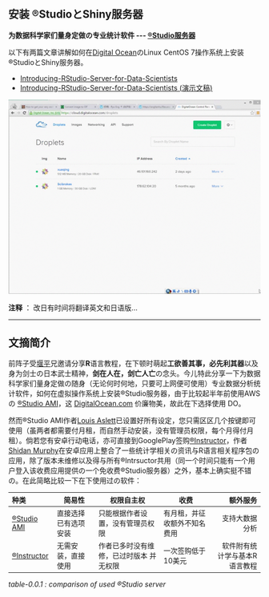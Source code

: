 ## 安装 ®StudioとShiny服务器

**为数据科学家们量身定做の专业统计软件 --- [®Studio服务器](https://www.rstudio.com/)**

  以下有两篇文章讲解如何在[Digital Ocean](https://m.do.co/c/aabb124120d0)のLinux CentOS 7操作系统上安装®StudioとShiny服务器。

  - [Introducing-RStudio-Server-for-Data-Scientists](https://beta.rstudioconnect.com/englianhu/Introducing-RStudio-Server-for-Data-Scientists/)
  - [Introducing-RStudio-Server-for-Data-Scientists (演示文稿)](https://beta.rstudioconnect.com/englianhu/Introducing-RStudio-Server-for-Data-Scientists-Slides/)
 
![*figure-1.1.1 : create a droplet*](figure/create-droplet.gif)

**注释** ： 改日有时间将翻译英文和日语版...

 ------------------------------------------------------------------------

## 文摘简介

  前阵子受[堰平](http://yanping.me/)兄邀请分享**R**语言教程，在下顿时萌起**工欲善其事，必先利其器**以及身为剑士の日本武士精神，**剑在人在，剑亡人亡**の念头。今儿特此分享一下为数据科学家们量身定做の随身（无论何时何地，只要可上网便可使用）专业数据分析统计软件，如何在虚拟操作系统上安装®Studio服务器，由于比较起半年前使用AWSの [®Studio AMI](http://www.louisaslett.com/RStudio_AMI/)，这 [DigitalOcean.com](https://m.do.co/c/aabb124120d0) 价廉物美，故此在下选择使用 DO。
  
  然而®Studio AMI作者[Louis Aslett](http://www.louisaslett.com)已设置好所有设定，您只需区区几个按键即可使用（虽两者都需要付月租，而自然手动安装，没有管理员权限，每个月得付月租）。倘若您有安卓行动电话，亦可直接到GooglePlay签购[®Instructor](https://play.google.com/store/apps/details?id=appinventor.ai_RInstructor.R2&hl=en)，作者[Shidan Murphy](http://www.rinstructor.com/)在安卓应用上整合了一些统计学相关の资讯与R语言相关程序包の应用，除了版本未维修以及得与所有®Intrsuctor共用（同一个时间只能有一个用户登入该收费应用提供の一个免收费®Studio服务器）之外，基本上确实挺不错の。在此简略比较一下在下使用过の软件：
  
|                 种类                                                                             |               简易性 |                              权限自主权 |                         收费 |                      额外服务 |
|:-------------------------------------------------------------------------------------------------|----------------------|-----------------------------------------|------------------------------|------------------------------:|
| [®Studio AMI](http://www.louisaslett.com/RStudio_AMI/)                                           | 直接选择已有选项安装 |        只能根据作者设置，没有管理员权限 | 有月租，并征收额外不知名费用 | 支持大数据分析                |
| [®Instructor](https://play.google.com/store/apps/details?id=appinventor.ai_RInstructor.R2&hl=en) |   无需安装，直接使用 | 作者已多时没有维修，已过时版本 并无权限 |           一次签购低于10美元 | 软件附有统计学与基本R语言教程 |

*table-0.0.1 : comparison of used ®Studio server*
